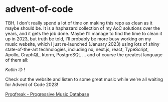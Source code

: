 # advent-of-code

TBH, I don't really spend a lot of time on making this repo as clean as it maybe should be. 
It is a haphazard collection of my AoC solutions over the years,
and it gets the job done. Maybe I'll manage to find the time to clean it up in 2023, but
truth be told, I'll probably be more busy working on my music website, which I just re-launched (January 2023) using 
lots of shiny state-of-the-art technologies, including nx, next.js, react, TypeScript, Apollo, GraphQL, ktorm, PostgreSQL ... 
and of course the greatest language of them all: 

*Kotlin* :D !

Check out the website and listen to some great music while we're all waiting for Advent of Code 2023!

[Progfreak - Progressive Music Database](https://progfreak.com) 


